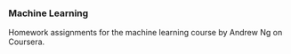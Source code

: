 ### Machine Learning 
Homework assignments for the machine learning course by Andrew Ng on Coursera.
